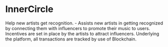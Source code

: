 # InnerCircle
Help new artists get recognition. - Assists new artists in getting recognized by connecting them with influencers to promote their music to users. Incentives are set in place by the artists to attract influencers. Underlying the platform, all transactions are tracked by use of Blockchain.
